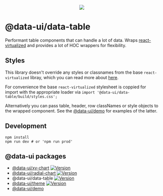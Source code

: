 <p align="center">
  <a title="package version" href="https://img.shields.io/npm/v/@data-ui/data-table.svg?style=flat-square">
    <img src="https://img.shields.io/npm/v/@data-ui/data-table.svg?style=flat-square" />
  </a>
</p>

# @data-ui/data-table

Performant table components that can handle a lot of data.
Wraps [react-virtualized](https://github.com/bvaughn/react-virtualized) and provides a lot
of HOC wrappers for flexibility.

## Styles
This library doesn't override any styles or classnames from the base `react-virtualized` libray,
which you can read more about
[here](https://github.com/bvaughn/react-virtualized/blob/master/docs/customizingStyles.md).

For convenience the base `react-virtualized` stylesheet is coppied for import with the
appropriate loader via
`import '@data-ui/data-table/build/styles.css';`

Alternatively you can pass table, header, row classNames or style objects to the wrapped <Table/> component.
See the [@data-ui/demo](https://github.com/williaster/data-ui/tree/master/packages/demo) for examples of the latter.

## Development
```
npm install
npm run dev # or 'npm run prod'
```

## @data-ui packages
- [@data-ui/xy-chart](https://github.com/williaster/data-ui/tree/master/packages/xy-chart) [![Version](https://img.shields.io/npm/v/@data-ui/xy-chart.svg?style=flat)](https://img.shields.io/npm/v/@data-ui/xy-chart.svg?style=flat)
- [@data-ui/radial-chart](https://github.com/williaster/data-ui/tree/master/packages/radial-chart) [![Version](https://img.shields.io/npm/v/@data-ui/radial-chart.svg?style=flat)](https://img.shields.io/npm/v/@data-ui/radial-chart.svg?style=flat)
- @data-ui/data-table [![Version](https://img.shields.io/npm/v/@data-ui/data-table.svg?style=flat)](https://img.shields.io/npm/v/@data-ui/data-table.svg?style=flat)
- [@data-ui/theme](https://github.com/williaster/data-ui/tree/master/packages/theme) [![Version](https://img.shields.io/npm/v/@data-ui/theme.svg?style=flat)](https://img.shields.io/npm/v/@data-ui/theme.svg?style=flat)
- [@data-ui/demo](https://github.com/williaster/data-ui/tree/master/packages/demo)
